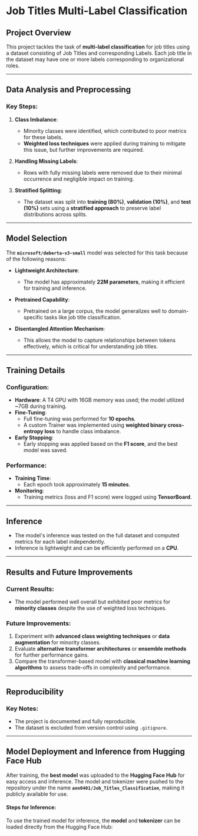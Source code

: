 # Job Titles Multi-Label Classification

## Project Overview
This project tackles the task of **multi-label classification** for job titles using a dataset consisting of Job Titles and corresponding Labels. Each job title in the dataset may have one or more labels corresponding to organizational roles.

---

## Data Analysis and Preprocessing

### Key Steps:
1. **Class Imbalance**:
   - Minority classes were identified, which contributed to poor metrics for these labels.
   - **Weighted loss techniques** were applied during training to mitigate this issue, but further improvements are required.

2. **Handling Missing Labels**:
   - Rows with fully missing labels were removed due to their minimal occurrence and negligible impact on training.

3. **Stratified Splitting**:
   - The dataset was split into **training (80%)**, **validation (10%)**, and **test (10%)** sets using a **stratified approach** to preserve label distributions across splits.

---

## Model Selection

The **`microsoft/deberta-v3-small`** model was selected for this task because of the following reasons:

- **Lightweight Architecture**:
  - The model has approximately **22M parameters**, making it efficient for training and inference.
  
- **Pretrained Capability**:
  - Pretrained on a large corpus, the model generalizes well to domain-specific tasks like job title classification.

- **Disentangled Attention Mechanism**:
  - This allows the model to capture relationships between tokens effectively, which is critical for understanding job titles.

---

## Training Details

### Configuration:
- **Hardware**: A T4 GPU with 16GB memory was used; the model utilized ~7GB during training.
- **Fine-Tuning**:
  - Full fine-tuning was performed for **10 epochs**.
  - A custom Trainer was implemented using **weighted binary cross-entropy loss** to handle class imbalance.
- **Early Stopping**:
  - Early stopping was applied based on the **F1 score**, and the best model was saved.

### Performance:
- **Training Time**:
  - Each epoch took approximately **15 minutes**.
- **Monitoring**:
  - Training metrics (loss and F1 score) were logged using **TensorBoard**.

---

## Inference

- The model's inference was tested on the full dataset and computed metrics for each label independently.
- Inference is lightweight and can be efficiently performed on a **CPU**.

---

## Results and Future Improvements

### Current Results:
- The model performed well overall but exhibited poor metrics for **minority classes** despite the use of weighted loss techniques.

### Future Improvements:
1. Experiment with **advanced class weighting techniques** or **data augmentation** for minority classes.
2. Evaluate **alternative transformer architectures** or **ensemble methods** for further performance gains.
3. Compare the transformer-based model with **classical machine learning algorithms** to assess trade-offs in complexity and performance.

---

## Reproducibility

### Key Notes:
- The project is documented and fully reproducible.
- The dataset is excluded from version control using `.gitignore`.

---

## Model Deployment and Inference from Hugging Face Hub

After training, the **best model** was uploaded to the **Hugging Face Hub** for easy access and inference. The model and tokenizer were pushed to the repository under the name **`ann0401/Job_Titles_Classification`**, making it publicly available for use.

#### Steps for Inference:
To use the trained model for inference, the **model** and **tokenizer** can be loaded directly from the Hugging Face Hub:

